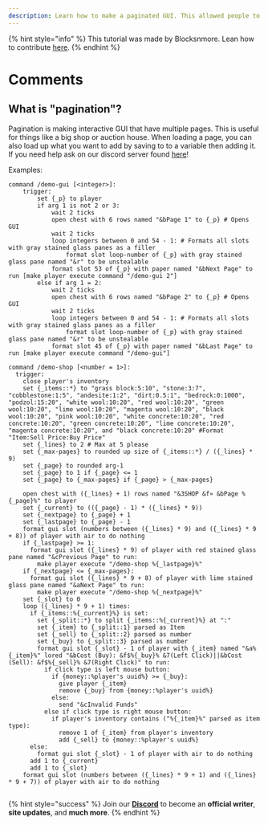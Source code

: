 ```yaml
---
description: Learn how to make a paginated GUI. This allowed people to make "pages" in a GUI, and is infinitly expandable.
---
```


{% hint style="info" %}
This tutorial was made by Blocksnmore. Lean how to contribute [here](/contribute.md).
{% endhint %}


# Comments

## What is "pagination"?

Pagination is making interactive GUI that have multiple pages. This is useful for things like a big shop or auction house. When loading a page, you can also load up what you want to add by saving to to a variable then adding it. If you need help ask on our discord server found [here](https://invite.gg/minehutxyz)!

Examples:
```
command /demo-gui [<integer>]: 
    trigger:
        set {_p} to player
        if arg 1 is not 2 or 3:
            wait 2 ticks
            open chest with 6 rows named "&bPage 1" to {_p} # Opens GUI
            wait 2 ticks
            loop integers between 0 and 54 - 1: # Formats all slots with gray stained glass panes as a filler
                format slot loop-number of {_p} with gray stained glass pane named "&r" to be unstealable
            format slot 53 of {_p} with paper named "&bNext Page" to run [make player execute command "/demo-gui 2"]
        else if arg 1 = 2:
            wait 2 ticks
            open chest with 6 rows named "&bPage 2" to {_p} # Opens GUI
            wait 2 ticks
            loop integers between 0 and 54 - 1: # Formats all slots with gray stained glass panes as a filler
                format slot loop-number of {_p} with gray stained glass pane named "&r" to be unstealable
            format slot 45 of {_p} with paper named "&bLast Page" to run [make player execute command "/demo-gui"]
```

```
command /demo-shop [<number = 1>]:
  trigger:
    close player's inventory
    set {_items::*} to "grass block:5:10", "stone:3:7", "cobblestone:1:5", "andesite:1:2", "dirt:0.5:1", "bedrock:0:1000", "podzol:15:20", "white wool:10:20", "red wool:10:20", "green wool:10:20", "lime wool:10:20", "magenta wool:10:20", "black wool:10:20", "pink wool:10:20", "white concrete:10:20", "red concrete:10:20", "green concrete:10:20", "lime concrete:10:20", "magenta concrete:10:20", and "black concrete:10:20" #Format "Item:Sell Price:Buy Price"
    set {_lines} to 2 # Max at 5 please
    set {_max-pages} to rounded up size of {_items::*} / ({_lines} * 9)
    set {_page} to rounded arg-1
    set {_page} to 1 if {_page} <= 1
    set {_page} to {_max-pages} if {_page} > {_max-pages}
    
    open chest with ({_lines} + 1) rows named "&3SHOP &f» &bPage %{_page}%" to player
    set {_current} to (({_page} - 1) * ({_lines} * 9))
    set {_nextpage} to {_page} + 1
    set {_lastpage} to {_page} - 1
    format gui slot (numbers between ({_lines} * 9) and ({_lines} * 9 + 8)) of player with air to do nothing
    if {_lastpage} >= 1:
      format gui slot ({_lines} * 9) of player with red stained glass pane named "&cPrevious Page" to run:
        make player execute "/demo-shop %{_lastpage}%"
    if {_nextpage} <= {_max-pages}:
      format gui slot ({_lines} * 9 + 8) of player with lime stained glass pane named "&aNext Page" to run:
        make player execute "/demo-shop %{_nextpage}%"
    set {_slot} to 0
    loop ({_lines} * 9 + 1) times:
      if {_items::%{_current}%} is set:
        set {_split::*} to split {_items::%{_current}%} at ":"
        set {_item} to {_split::1} parsed as Item
        set {_sell} to {_split::2} parsed as number
        set {_buy} to {_split::3} parsed as number
        format gui slot {_slot} - 1 of player with {_item} named "&a%{_item}%" lored "&bCost (Buy): &f$%{_buy}% &7(Left Click)||&bCost (Sell): &f$%{_sell}% &7(Right Click)" to run:
          if click type is left mouse button:
            if {money::%player's uuid%} >= {_buy}:
              give player {_item}
              remove {_buy} from {money::%player's uuid%}
            else:
              send "&cInvalid Funds"
          else if click type is right mouse button:
            if player's inventory contains ("%{_item}%" parsed as item type):
              remove 1 of {_item} from player's inventory
              add {_sell} to {money::%player's uuid%}
      else:
        format gui slot {_slot} - 1 of player with air to do nothing
      add 1 to {_current}
      add 1 to {_slot}
    format gui slot (numbers between ({_lines} * 9 + 1) and ({_lines} * 9 + 7)) of player with air to do nothing
      
```


{% hint style="success" %}
Join our **[Discord](https://invite.gg/minehutxyz)** to become an **official writer**, **site updates**, and **much more**.
{% endhint %}
